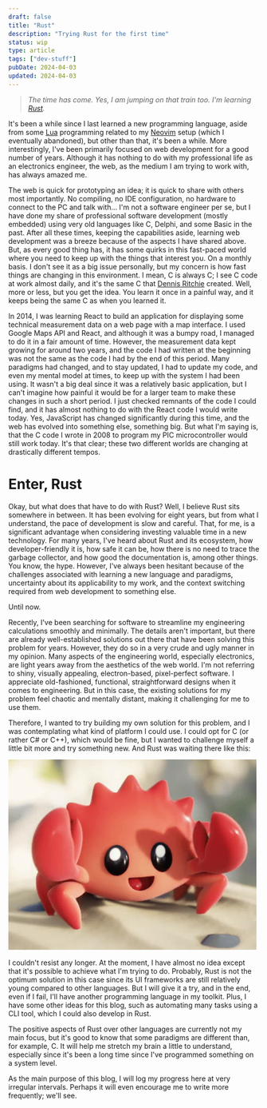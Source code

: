 ```yaml
---
draft: false
title: "Rust"
description: "Trying Rust for the first time"
status: wip
type: article
tags: ["dev-stuff"]
pubDate: 2024-04-03
updated: 2024-04-03
---
```


> _The time has come. Yes, I am jumping on that train too. I'm learning [Rust](https://www.rust-lang.org)._

It's been a while since I last learned a new programming language, aside from some [Lua](https://www.lua.org) programming related to my [Neovim](https://neovim.io) setup (which I eventually abandoned), but other than that, it's been a while. More interestingly, I've been primarily focused on web development for a good number of years. Although it has nothing to do with my professional life as an electronics engineer, the web, as the medium I am trying to work with, has always amazed me. 

The web is quick for prototyping an idea; it is quick to share with others most importantly. No compiling, no IDE configuration, no hardware to connect to the PC and talk with... I'm not a software engineer per se, but I have done my share of professional software development (mostly embedded) using very old languages like C, Delphi, and some Basic in the past. After all these times, keeping the capabilities aside, learning web development was a breeze because of the aspects I have shared above. But, as every good thing has, it has some quirks in this fast-paced world where you need to keep up with the things that interest you. On a monthly basis. I don't see it as a big issue personally, but my concern is how fast things are changing in this environment. I mean, C is always C; I see C code at work almost daily, and it's the same C that [Dennis Ritchie](https://www.wikiwand.com/en/Dennis_Ritchie) created. Well, more or less, but you get the idea. You learn it once in a painful way, and it keeps being the same C as when you learned it.

In 2014, I was learning React to build an application for displaying some technical measurement data on a web page with a map interface. I used Google Maps API and React, and although it was a bumpy road, I managed to do it in a fair amount of time. However, the measurement data kept growing for around two years, and the code I had written at the beginning was not the same as the code I had by the end of this period. Many paradigms had changed, and to stay updated, I had to update my code, and even my mental model at times, to keep up with the system I had been using. It wasn't a big deal since it was a relatively basic application, but I can't imagine how painful it would be for a larger team to make these changes in such a short period. I just checked remnants of the code I could find, and it has almost nothing to do with the React code I would write today. Yes, JavaScript has changed significantly during this time, and the web has evolved into something else, something big. But what I'm saying is, that the C code I wrote in 2008 to program my PIC microcontroller would still work today. It's that clear; these two different worlds are changing at drastically different tempos.

# Enter, Rust

Okay, but what does that have to do with Rust? Well, I believe Rust sits somewhere in between. It has been evolving for eight years, but from what I understand, the pace of development is slow and careful. That, for me, is a significant advantage when considering investing valuable time in a new technology. For many years, I've heard about Rust and its ecosystem, how developer-friendly it is, how safe it can be, how there is no need to trace the garbage collector, and how good the documentation is, among other things. You know, the hype. However, I've always been hesitant because of the challenges associated with learning a new language and paradigms, uncertainty about its applicability to my work, and the context switching required from web development to something else.

Until now.

Recently, I've been searching for software to streamline my engineering calculations smoothly and minimally. The details aren't important, but there are already well-established solutions out there that have been solving this problem for years. However, they do so in a very crude and ugly manner in my opinion. Many aspects of the engineering world, especially electronics, are light years away from the aesthetics of the web world. I'm not referring to shiny, visually appealing, electron-based, pixel-perfect software. I appreciate old-fashioned, functional, straightforward designs when it comes to engineering. But in this case, the existing solutions for my problem feel chaotic and mentally distant, making it challenging for me to use them.

Therefore, I wanted to try building my own solution for this problem, and I was contemplating what kind of platform I could use. I could opt for C (or rather C# or C++), which would be fine, but I wanted to challenge myself a little bit more and try something new. And Rust was waiting there like this:

![](../../assets/ferris-clap.gif)

I couldn't resist any longer. At the moment, I have almost no idea except that it's possible to achieve what I'm trying to do. Probably, Rust is not the optimum solution in this case since its UI frameworks are still relatively young compared to other languages. But I will give it a try, and in the end, even if I fail, I'll have another programming language in my toolkit. Plus, I have some other ideas for this blog, such as automating many tasks using a CLI tool, which I could also develop in Rust.

The positive aspects of Rust over other languages are currently not my main focus, but it's good to know that some paradigms are different than, for example, C. It will help me stretch my brain a little to understand, especially since it's been a long time since I've programmed something on a system level.

As the main purpose of this blog, I will log my progress here at very irregular intervals. Perhaps it will even encourage me to write more frequently; we'll see.